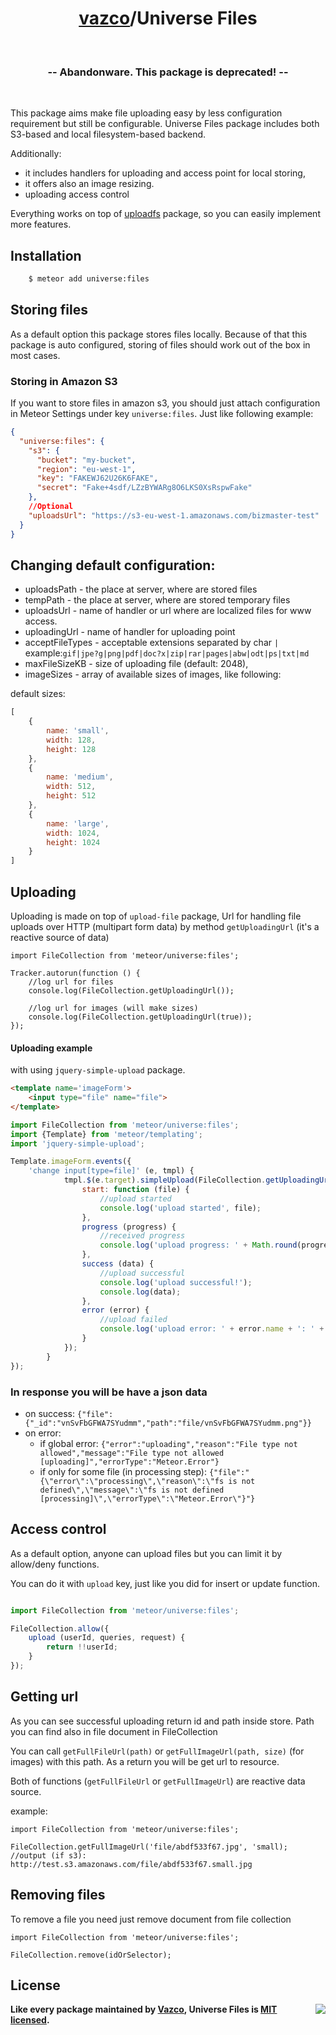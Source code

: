 <h1 align="center">
    <a href="https://github.com/vazco">vazco</a>/Universe Files
</h1>

&nbsp;

<h3 align="center">
  -- Abandonware. This package is deprecated! --
</h3>

&nbsp;

This package aims make file uploading easy by less configuration requirement but still be configurable.
Universe Files package includes both S3-based and local filesystem-based backend.

Additionally:
- it includes handlers for uploading and access point for local storing,
- it offers also an image resizing.
- uploading access control

Everything works on top of [uploadfs](https://github.com/punkave/uploadfs) package, so you can easily implement more features.

## Installation

```sh
    $ meteor add universe:files
```

## Storing files
As a default option this package stores files locally.
Because of that this package is auto configured,
storing of files should work out of the box in most cases.

### Storing in Amazon S3
If you want to store files in amazon s3,
you should just attach configuration in Meteor Settings
under key `universe:files`.
Just like following example:

```json
{
  "universe:files": {
    "s3": {
      "bucket": "my-bucket",
      "region": "eu-west-1",
      "key": "FAKEWJ62U26K6FAKE",
      "secret": "Fake+4sdf/LZzBYWARg8O6LKS0XsRspwFake"
    },
    //Optional
    "uploadsUrl": "https://s3-eu-west-1.amazonaws.com/bizmaster-test"
  }
}
```

## Changing default configuration:
- uploadsPath - the place at server, where are stored files
- tempPath - the place at server, where are stored temporary files
- uploadsUrl - name of handler or url where are localized files for www access.
- uploadingUrl - name of handler for uploading point
- acceptFileTypes - acceptable extensions separated by char `|`
  example:`gif|jpe?g|png|pdf|doc?x|zip|rar|pages|abw|odt|ps|txt|md`
- maxFileSizeKB - size of uploading file (default: 2048),
- imageSizes - array of available sizes of images, like following:

default sizes:

```js
[
    {
        name: 'small',
        width: 128,
        height: 128
    },
    {
        name: 'medium',
        width: 512,
        height: 512
    },
    {
        name: 'large',
        width: 1024,
        height: 1024
    }
]
```

## Uploading
Uploading is made on top of `upload-file` package,
Url for handling file uploads over HTTP (multipart form data)
by method `getUploadingUrl` (it's a reactive source of data)

```
import FileCollection from 'meteor/universe:files';

Tracker.autorun(function () {
    //log url for files
    console.log(FileCollection.getUploadingUrl());

    //log url for images (will make sizes)
    console.log(FileCollection.getUploadingUrl(true));
});
```
#### Uploading example
with using `jquery-simple-upload` package.

```html
<template name='imageForm'>
    <input type="file" name="file">
</template>
```

```js
import FileCollection from 'meteor/universe:files';
import {Template} from 'meteor/templating';
import 'jquery-simple-upload';

Template.imageForm.events({
    'change input[type=file]' (e, tmpl) {
            tmpl.$(e.target).simpleUpload(FileCollection.getUploadingUrl(), {
                start: function (file) {
                    //upload started
                    console.log('upload started', file);
                },
                progress (progress) {
                    //received progress
                    console.log('upload progress: ' + Math.round(progress) + '%');
                },
                success (data) {
                    //upload successful
                    console.log('upload successful!');
                    console.log(data);
                },
                error (error) {
                    //upload failed
                    console.log('upload error: ' + error.name + ': ' + error.message);
                }
            });
        }
});
```
### In response you will be have a json data
- on success:
`{"file":{"_id":"vnSvFbGFWA7SYudmm","path":"file/vnSvFbGFWA7SYudmm.png"}}`
- on error:
  - if global error:
  `{"error":"uploading","reason":"File type not allowed","message":"File type not allowed [uploading]","errorType":"Meteor.Error"}`
  - if only for some file (in processing step):
  `{"file":"{\"error\":\"processing\",\"reason\":\"fs is not defined\",\"message\":\"fs is not defined [processing]\",\"errorType\":\"Meteor.Error\"}"}`

## Access control
As a default option, anyone can upload files
but you can limit it by allow/deny functions.

You can do it with `upload` key, just like you did for insert or update function.

```js

import FileCollection from 'meteor/universe:files';

FileCollection.allow({
    upload (userId, queries, request) {
        return !!userId;
    }
});

```

## Getting url
As you can see successful uploading return id and path inside store.
Path you can find also in file document in FileCollection

You can call `getFullFileUrl(path)` or `getFullImageUrl(path, size)` (for images)
with this path. As a return you will be get url to resource.

Both of functions (`getFullFileUrl` or `getFullImageUrl`) are
reactive data source.

example:
```
import FileCollection from 'meteor/universe:files';

FileCollection.getFullImageUrl('file/abdf533f67.jpg', 'small);
//output (if s3): http://test.s3.amazonaws.com/file/abdf533f67.small.jpg
```

## Removing files
To remove a file you need just remove document from file collection
```
import FileCollection from 'meteor/universe:files';

FileCollection.remove(idOrSelector);
```

## License

<img src="https://vazco.eu/banner.png" align="right">

**Like every package maintained by [Vazco](https://vazco.eu/), Universe Files is [MIT licensed](https://github.com/vazco/uniforms/blob/master/LICENSE).**
